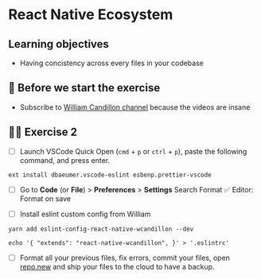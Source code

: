 # React Native Ecosystem

## Learning objectives

- Having concistency across every files in your codebase

## 🥑 Before we start the exercise

- Subscribe to [William Candillon channel](https://www.youtube.com/channel/UC806fwFWpiLQV5y-qifzHnA) because the videos are insane

## 🤸‍♀️ Exercise 2

- [ ] Launch VSCode Quick Open (`cmd` + `p` or `ctrl` + `p`), paste the following command, and press enter.

```console
ext install dbaeumer.vscode-eslint esbenp.prettier-vscode
```

- [ ] Go to **Code** (or **File**) > **Preferences** > **Settings**
      Search Format
      ✅ Editor: Format on save

- [ ] Install eslint custom config from William

```console
yarn add eslint-config-react-native-wcandillon --dev
```

```console
echo '{ "extends": "react-native-wcandillon", }' > '.eslintrc'
```

- [ ] Format all your previous files, fix errors, commit your files, open [repo.new](https://repo.new) and ship your files to the cloud to have a backup.
